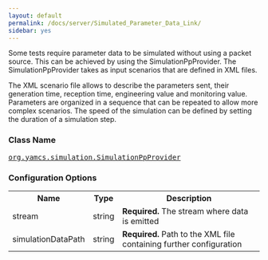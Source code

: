 ```yaml
---
layout: default
permalink: /docs/server/Simulated_Parameter_Data_Link/
sidebar: yes
---
```


Some tests require parameter data to be simulated without using a packet source. This can be achieved by using the SimulationPpProvider. The SimulationPpProvider takes as input scenarios that are defined in XML files.

The XML scenario file allows to describe the parameters sent, their generation time, reception time, engineering value and monitoring value. Parameters are organized in a sequence that can be repeated to allow more complex scenarios. The speed of the simulation can be defined by setting the duration of a simulation step.

### Class Name
[<tt>org.yamcs.simulation.SimulationPpProvider</tt>](https://javadoc.io/page/org.yamcs/yamcs-simulation/latest/org/yamcs/simulation/SimulationPpProvider.html)

### Configuration Options

<table class="inline">
  <tr>
    <th>Name</th>
    <th>Type</th>
    <th>Description</th>
  </tr>
  <tr>
    <td class="code">stream</td>
    <td class="code">string</td>
    <td><b>Required.</b> The stream where data is emitted</td>
  </tr>
  <tr>
    <td class="code">simulationDataPath</td>
    <td class="code">string</td>
    <td><b>Required.</b> Path to the XML file containing further configuration</td>
  </tr>
</table>
